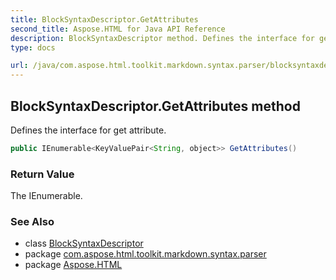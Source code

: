 ```yaml
---
title: BlockSyntaxDescriptor.GetAttributes
second_title: Aspose.HTML for Java API Reference
description: BlockSyntaxDescriptor method. Defines the interface for get attribute
type: docs

url: /java/com.aspose.html.toolkit.markdown.syntax.parser/blocksyntaxdescriptor/getattributes/
---
```

## BlockSyntaxDescriptor.GetAttributes method

Defines the interface for get attribute.

```java
public IEnumerable<KeyValuePair<String, object>> GetAttributes()
```

### Return Value

The IEnumerable.

### See Also

* class [BlockSyntaxDescriptor](../)
* package [com.aspose.html.toolkit.markdown.syntax.parser](../../../com.aspose.html.toolkit.markdown.syntax.parser/)
* package [Aspose.HTML](../../../)
